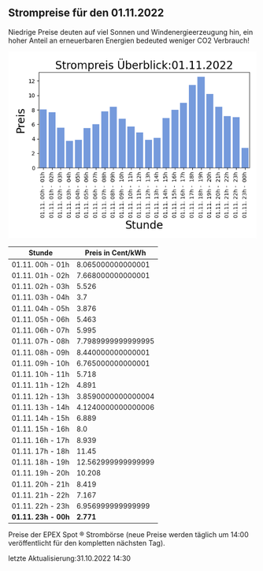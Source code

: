 
## Strompreise für den 01.11.2022

Niedrige Preise deuten auf viel Sonnen und Windenergieerzeugung hin, ein hoher Anteil an erneuerbaren Energien bedeuted weniger CO2 Verbrauch!

![Strompreis übersicht](imgs/strompreis_uebersicht.png)

| Stunde | Preis in Cent/kWh |
|---|---|
| 01.11. 00h -  01h | 8.065000000000001 | 
| 01.11. 01h -  02h | 7.668000000000001 | 
| 01.11. 02h -  03h | 5.526 | 
| 01.11. 03h -  04h | 3.7 | 
| 01.11. 04h -  05h | 3.876 | 
| 01.11. 05h -  06h | 5.463 | 
| 01.11. 06h -  07h | 5.995 | 
| 01.11. 07h -  08h | 7.7989999999999995 | 
| 01.11. 08h -  09h | 8.440000000000001 | 
| 01.11. 09h -  10h | 6.765000000000001 | 
| 01.11. 10h -  11h | 5.718 | 
| 01.11. 11h -  12h | 4.891 | 
| 01.11. 12h -  13h | 3.8590000000000004 | 
| 01.11. 13h -  14h | 4.1240000000000006 | 
| 01.11. 14h -  15h | 6.889 | 
| 01.11. 15h -  16h | 8.0 | 
| 01.11. 16h -  17h | 8.939 | 
| 01.11. 17h -  18h | 11.45 | 
| 01.11. 18h -  19h | 12.562999999999999 | 
| 01.11. 19h -  20h | 10.208 | 
| 01.11. 20h -  21h | 8.419 | 
| 01.11. 21h -  22h | 7.167 | 
| 01.11. 22h -  23h | 6.956999999999999 | 
| **01.11. 23h -  00h** | **2.771** | 

Preise der EPEX Spot ® Strombörse (neue Preise werden täglich um 14:00 veröffentlicht für den kompletten nächsten Tag).

letzte Aktualisierung:31.10.2022 14:30